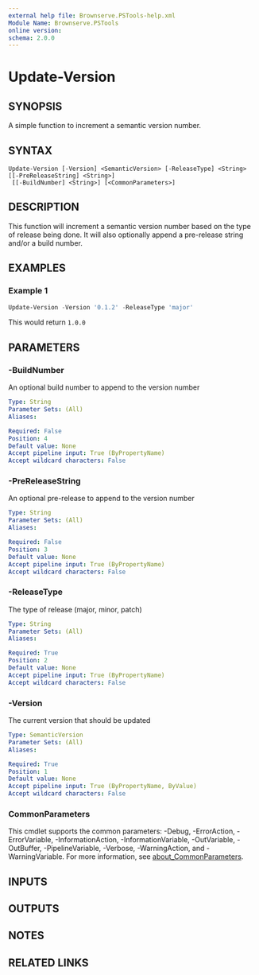 ```yaml
---
external help file: Brownserve.PSTools-help.xml
Module Name: Brownserve.PSTools
online version:
schema: 2.0.0
---
```


# Update-Version

## SYNOPSIS
A simple function to increment a semantic version number.

## SYNTAX

```
Update-Version [-Version] <SemanticVersion> [-ReleaseType] <String> [[-PreReleaseString] <String>]
 [[-BuildNumber] <String>] [<CommonParameters>]
```

## DESCRIPTION
This function will increment a semantic version number based on the type of release being done.
It will also optionally append a pre-release string and/or a build number.

## EXAMPLES

### Example 1
```powershell
Update-Version -Version '0.1.2' -ReleaseType 'major'
```

This would return `1.0.0`

## PARAMETERS

### -BuildNumber
An optional build number to append to the version number

```yaml
Type: String
Parameter Sets: (All)
Aliases:

Required: False
Position: 4
Default value: None
Accept pipeline input: True (ByPropertyName)
Accept wildcard characters: False
```

### -PreReleaseString
An optional pre-release to append to the version number

```yaml
Type: String
Parameter Sets: (All)
Aliases:

Required: False
Position: 3
Default value: None
Accept pipeline input: True (ByPropertyName)
Accept wildcard characters: False
```

### -ReleaseType
The type of release (major, minor, patch)

```yaml
Type: String
Parameter Sets: (All)
Aliases:

Required: True
Position: 2
Default value: None
Accept pipeline input: True (ByPropertyName)
Accept wildcard characters: False
```

### -Version
The current version that should be updated

```yaml
Type: SemanticVersion
Parameter Sets: (All)
Aliases:

Required: True
Position: 1
Default value: None
Accept pipeline input: True (ByPropertyName, ByValue)
Accept wildcard characters: False
```

### CommonParameters
This cmdlet supports the common parameters: -Debug, -ErrorAction, -ErrorVariable, -InformationAction, -InformationVariable, -OutVariable, -OutBuffer, -PipelineVariable, -Verbose, -WarningAction, and -WarningVariable. For more information, see [about_CommonParameters](http://go.microsoft.com/fwlink/?LinkID=113216).

## INPUTS

## OUTPUTS

## NOTES

## RELATED LINKS
